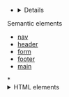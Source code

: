 *  <details>
  <summary>Semantic elements</summary>
    <ul>
      <li><a href="Body.md#navigation">nav</a> </li>
      <li><a href="Body.md#header">header</a></li>
      <li><a href="Body.md#form">form</a></li>
      <li><a href="Body.md#footer">footer</a></li>
      <li><a href="Body.md#main">main</a></li>
    </ul>
  </details>
*  <details>
    <summary>HTML elements</summary>
    <ul>
       <li><a href="Body.md#a">a</a></li>
       <li><a href="Body.md#br">br</a></li>
       <li><a href="Body.md#button">button</a></li>
       <li><a href="Body.md#div">div</a></li>
       <li><a href="Body.md#hr">hr</a></li>
       <li><a href="Body.md#img">img</a></li>
       <li><a href="Body.md#input">input</a></li>
       <li><a href="Body.md#label">label</a></li>
       <li><a href="Body.md#p">p</a></li>
       <li><a href="Body.md#table">table</a></li>
       <li><a href="Body.md#ul">ul</a> or <a href="#ol">ol</a></li>
       <li><a href="Body.md#video">video</a></li>
    </ul>
 </details>
